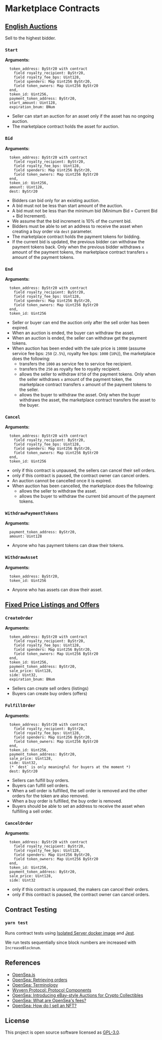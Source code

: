 # Marketplace Contracts

## [English Auctions](contracts/english_auction.scilla)

Sell to the highest bidder.

### `Start`

**Arguments:**

```
  token_address: ByStr20 with contract
    field royalty_recipient: ByStr20,
    field royalty_fee_bps: Uint128,
    field spenders: Map Uint256 ByStr20,
    field token_owners: Map Uint256 ByStr20
  end,
  token_id: Uint256,
  payment_token_address: ByStr20,
  start_amount: Uint128,
  expiration_bnum: BNum
```

- Seller can start an auction for an asset only if the asset has no ongoing auction.
- The marketplace contract holds the asset for auction.

### `Bid`

**Arguments:**

```
  token_address: ByStr20 with contract
    field royalty_recipient: ByStr20,
    field royalty_fee_bps: Uint128,
    field spenders: Map Uint256 ByStr20,
    field token_owners: Map Uint256 ByStr20
  end,
  token_id: Uint256,
  amount: Uint128,
  dest: ByStr20
```

- Bidders can bid only for an existing auction.
- A bid must not be less than start amount of the auction.
- A bid must not be less than the minimum bid (Minimum Bid = Current Bid + Bid Increment).
- We assume that the bid increment is 10% of the current bid.
- Bidders must be able to set an address to receive the asset when creating a buy order via `dest` parameter.
- The marketplace contract holds the payment tokens for bidding.
- If the current bid is updated, the previous bidder can withdraw the payment tokens back. Only when the previous bidder withdraws `x` amount of the payment tokens, the marketplace contract transfers `x` amount of the payment tokens.

### `End`

**Arguments:**

```
  token_address: ByStr20 with contract
    field royalty_recipient: ByStr20,
    field royalty_fee_bps: Uint128,
    field spenders: Map Uint256 ByStr20,
    field token_owners: Map Uint256 ByStr20
  end,
  token_id: Uint256
```

- Seller or buyer can end the auction only after the sell order has been expired.
- When an auction is ended, the buyer can withdraw the asset.
- When an auction is ended, the seller can withdraw get the payment tokens.
- When auction has been ended with the sale price is `10000` (assume service fee bps: `250` (`2.5%`), royalty fee bps: `1000` (`10%`)), the marketplace does the following:
  - transfers the `1000` as service fee to service fee recipient.
  - transfers the `250` as royalty fee to royalty recipient.
  - allows the seller to withdraw `8750` of the payment tokens. Only when the seller withdraws `x` amount of the payment token, the marketplace contract transfers `x` amount of the payment tokens to the seller.
  - allows the buyer to withdraw the asset. Only when the buyer withdraws the asset, the marketplace contract transfers the asset to the buyer.

### `Cancel`

**Arguments:**

```
  token_address: ByStr20 with contract
    field royalty_recipient: ByStr20,
    field royalty_fee_bps: Uint128,
    field spenders: Map Uint256 ByStr20,
    field token_owners: Map Uint256 ByStr20
  end,
  token_id: Uint256
```

- only if this contract is unpaused, the sellers can cancel their sell orders.
- only if this contract is paused, the contract owner can cancel orders.
- An auction cannot be cancelled once it is expired.
- When auction has been cancelled, the marketplace does the following:
  - allows the seller to withdraw the asset.
  - allows the buyer to withdraw the current bid amount of the payment tokens.

### `WithdrawPaymentTokens`

**Arguments:**

```
  payment_token_address: ByStr20,
  amount: Uint128
```

- Anyone who has payment tokens can draw their tokens.

### `WithdrawAsset`

**Arguments:**

```
  token_address: ByStr20,
  token_id: Uint256
```

- Anyone who has assets can draw their asset.

## [Fixed Price Listings and Offers](contracts/fixed_price.scilla)

### `CreateOrder`

**Arguments:**

```
  token_address: ByStr20 with contract
    field royalty_recipient: ByStr20,
    field royalty_fee_bps: Uint128,
    field spenders: Map Uint256 ByStr20,
    field token_owners: Map Uint256 ByStr20
  end,
  token_id: Uint256,
  payment_token_address: ByStr20,
  sale_price: Uint128,
  side: Uint32,
  expiration_bnum: BNum
```

- Sellers can create sell orders (listings)
- Buyers can create buy orders (offers)

### `FulfillOrder`

**Arguments:**

```
  token_address: ByStr20 with contract
    field royalty_recipient: ByStr20,
    field royalty_fee_bps: Uint128,
    field spenders: Map Uint256 ByStr20,
    field token_owners: Map Uint256 ByStr20
  end,
  token_id: Uint256,
  payment_token_address: ByStr20,
  sale_price: Uint128,
  side: Uint32,
  (* `dest` is only meaningful for buyers at the moment *)
  dest: ByStr20
```

- Sellers can fulfill buy orders.
- Buyers can fulfill sell orders.
- When a sell order is fulfilled, the sell order is removed and the other orders for the token are also removed.
- When a buy order is fulfilled, the buy order is removed.
- Buyers should be able to set an address to receive the asset when fulfilling a sell order.

### `CancelOrder`

**Arguments:**

```
  token_address: ByStr20 with contract
    field royalty_recipient: ByStr20,
    field royalty_fee_bps: Uint128,
    field spenders: Map Uint256 ByStr20,
    field token_owners: Map Uint256 ByStr20
  end,
  token_id: Uint256,
  payment_token_address: ByStr20,
  sale_price: Uint128,
  side: Uint32
```

- only if this contract is unpaused, the makers can cancel their orders.
- only if this contract is paused, the contract owner can cancel orders.

## Contract Testing

### `yarn test`

Runs contract tests using [Isolated Server docker image](https://hub.docker.com/r/zilliqa/zilliqa-isolated-server) and [Jest](https://jestjs.io/).

We run tests sequentially since block numbers are increased with `IncreaseBlocknum`.

## References

- [OpenSea.js](https://github.com/ProjectOpenSea/opensea-js#getting-started)
- [OpenSea: Retrieving orders](https://docs.opensea.io/reference/retrieving-orders)
- [OpenSea: Terminology](https://docs.opensea.io/reference/terminology)
- [Wyvern Protocol: Protocol Components](https://wyvernprotocol.com/docs)
- [OpenSea: Introducing eBay-style Auctions for Crypto Collectibles](https://medium.com/opensea/introducing-ebay-style-auctions-for-crypto-collectibles-47ba856155de)
- [OpenSea: What are OpenSea's fees? ](https://support.opensea.io/hc/en-us/articles/1500011590241-What-are-OpenSea-s-fees-)
- [OpenSea: How do I sell an NFT? ](https://support.opensea.io/hc/en-us/articles/360063498333-How-do-I-sell-an-NFT-)

## License

This project is open source software licensed as [GPL-3.0](https://github.com/zilliqa/marketplace-contracts/blob/main/LICENSE).
